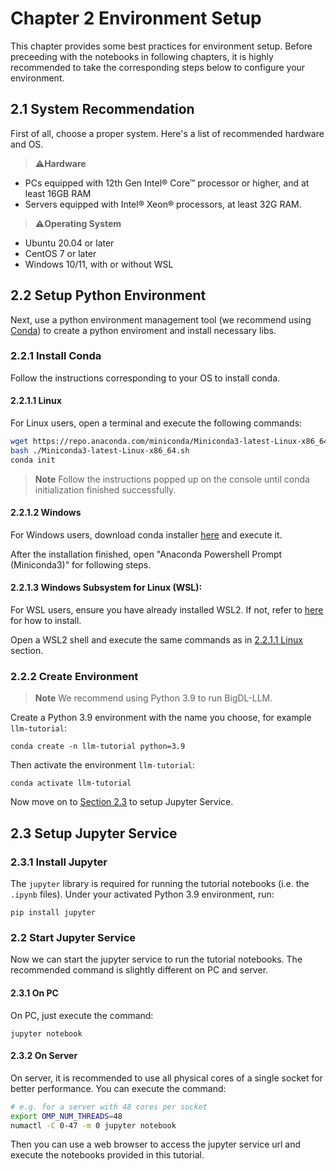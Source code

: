 # Chapter 2 Environment Setup

This chapter provides some best practices for environment setup. Before preceeding with the notebooks in following chapters, it is highly recommended to take the corresponding steps below to configure your environment.  

## 2.1 System Recommendation
First of all, choose a proper system. Here's a list of recommended hardware and OS.
>⚠️**Hardware**

- PCs equipped with 12th Gen Intel® Core™ processor or higher, and at least 16GB RAM
- Servers equipped with Intel® Xeon® processors, at least 32G RAM.

>⚠️**Operating System**

- Ubuntu 20.04 or later
- CentOS 7 or later
- Windows 10/11, with or without WSL

## 2.2 Setup Python Environment

Next, use a python environment management tool (we recommend using [Conda](https://docs.conda.io/projects/conda/en/stable/)) to create a python enviroment and install necessary libs.  


### 2.2.1 Install Conda
Follow the instructions corresponding to your OS to install conda.

#### 2.2.1.1 Linux

For Linux users, open a terminal and execute the following commands:

```bash
wget https://repo.anaconda.com/miniconda/Miniconda3-latest-Linux-x86_64.sh
bash ./Miniconda3-latest-Linux-x86_64.sh
conda init
```
>**Note**
> Follow the instructions popped up on the console until conda initialization finished successfully.


#### 2.2.1.2 Windows

For Windows users, download conda installer [here](https://docs.conda.io/en/latest/miniconda.html#latest-miniconda-installer-links) and execute it.

After the installation finished, open "Anaconda Powershell Prompt (Miniconda3)" for following steps.

#### 2.2.1.3 Windows Subsystem for Linux (WSL):

For WSL users, ensure you have already installed WSL2. If not, refer to [here](https://bigdl.readthedocs.io/en/latest/doc/UserGuide/win.html#install-wsl2l) for how to install.

Open a WSL2 shell and execute the same commands as in [2.2.1.1 Linux](#2211-linux) section.



### 2.2.2 Create Environment
>**Note**
>We recommend using Python 3.9 to run BigDL-LLM.

Create a Python 3.9 environment with the name you choose, for example `llm-tutorial`:
```
conda create -n llm-tutorial python=3.9
```
Then activate the environment `llm-tutorial`:
```
conda activate llm-tutorial
```
Now move on to [Section 2.3](#23-setup-jupyter-service) to setup Jupyter Service.

## 2.3 Setup Jupyter Service

### 2.3.1 Install Jupyter
The `jupyter` library is required for running the tutorial notebooks (i.e. the `.ipynb` files). Under your activated Python 3.9 environment, run:
```
pip install jupyter
```

### 2.2 Start Jupyter Service
Now we can start the jupyter service to run the tutorial notebooks. The recommended command is slightly different on PC and server. 

#### 2.3.1 On PC
On PC, just execute the command:
```
jupyter notebook
```

#### 2.3.2 On Server
On server, it is recommended to use all physical cores of a single socket for better performance. You can execute the command:
```bash
# e.g. for a server with 48 cores per socket
export OMP_NUM_THREADS=48
numactl -C 0-47 -m 0 jupyter notebook
```

Then you can use a web browser to access the jupyter service url and execute the notebooks provided in this tutorial. 
